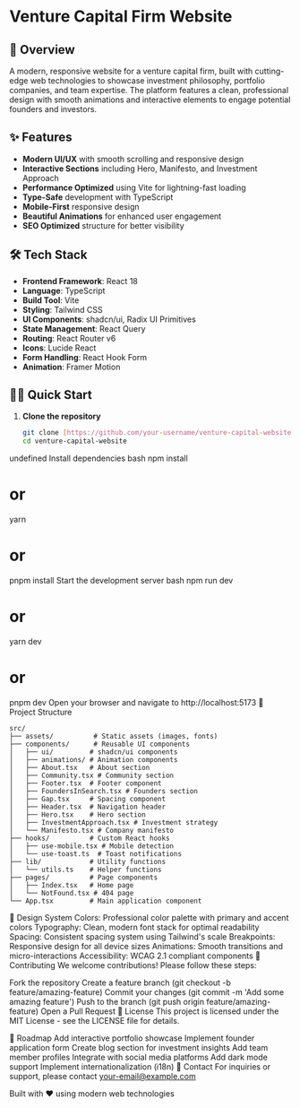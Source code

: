 # Venture Capital Firm Website



## 🚀 Overview

A modern, responsive website for a venture capital firm, built with cutting-edge web technologies to showcase investment philosophy, portfolio companies, and team expertise. The platform features a clean, professional design with smooth animations and interactive elements to engage potential founders and investors.

## ✨ Features

- **Modern UI/UX** with smooth scrolling and responsive design
- **Interactive Sections** including Hero, Manifesto, and Investment Approach
- **Performance Optimized** using Vite for lightning-fast loading
- **Type-Safe** development with TypeScript
- **Mobile-First** responsive design
- **Beautiful Animations** for enhanced user engagement
- **SEO Optimized** structure for better visibility

## 🛠️ Tech Stack

- **Frontend Framework**: React 18
- **Language**: TypeScript
- **Build Tool**: Vite
- **Styling**: Tailwind CSS
- **UI Components**: shadcn/ui, Radix UI Primitives
- **State Management**: React Query
- **Routing**: React Router v6
- **Icons**: Lucide React
- **Form Handling**: React Hook Form
- **Animation**: Framer Motion

## 🏃‍♂️ Quick Start

1. **Clone the repository**
   ```bash
   git clone [https://github.com/your-username/venture-capital-website.git](https://github.com/your-username/venture-capital-website.git)
   cd venture-capital-website
undefined
Install dependencies
bash
npm install
# or
yarn
# or
pnpm install
Start the development server
bash
npm run dev
# or
yarn dev
# or
pnpm dev
Open your browser and navigate to http://localhost:5173
📁 Project Structure

```
src/
├── assets/          # Static assets (images, fonts)
├── components/      # Reusable UI components
│   ├── ui/         # shadcn/ui components
│   ├── animations/ # Animation components
│   ├── About.tsx   # About section
│   ├── Community.tsx # Community section
│   ├── Footer.tsx  # Footer component
│   ├── FoundersInSearch.tsx # Founders section
│   ├── Gap.tsx     # Spacing component
│   ├── Header.tsx  # Navigation header
│   ├── Hero.tsx    # Hero section
│   ├── InvestmentApproach.tsx # Investment strategy
│   └── Manifesto.tsx # Company manifesto
├── hooks/          # Custom React hooks
│   ├── use-mobile.tsx # Mobile detection
│   └── use-toast.ts  # Toast notifications
├── lib/            # Utility functions
│   └── utils.ts    # Helper functions
├── pages/          # Page components
│   ├── Index.tsx   # Home page
│   └── NotFound.tsx # 404 page
└── App.tsx         # Main application component
```

🎨 Design System
Colors: Professional color palette with primary and accent colors
Typography: Clean, modern font stack for optimal readability
Spacing: Consistent spacing system using Tailwind's scale
Breakpoints: Responsive design for all device sizes
Animations: Smooth transitions and micro-interactions
Accessibility: WCAG 2.1 compliant components
🤝 Contributing
We welcome contributions! Please follow these steps:

Fork the repository
Create a feature branch (git checkout -b feature/amazing-feature)
Commit your changes (git commit -m 'Add some amazing feature')
Push to the branch (git push origin feature/amazing-feature)
Open a Pull Request
📄 License
This project is licensed under the MIT License - see the LICENSE file for details.

🔮 Roadmap
 Add interactive portfolio showcase
 Implement founder application form
 Create blog section for investment insights
 Add team member profiles
 Integrate with social media platforms
 Add dark mode support
 Implement internationalization (i18n)
📱 Contact
For inquiries or support, please contact your-email@example.com

Built with ❤️ using modern web technologies
